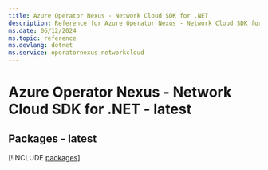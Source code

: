 ```yaml
---
title: Azure Operator Nexus - Network Cloud SDK for .NET
description: Reference for Azure Operator Nexus - Network Cloud SDK for .NET
ms.date: 06/12/2024
ms.topic: reference
ms.devlang: dotnet
ms.service: operatornexus-networkcloud
---
```

# Azure Operator Nexus - Network Cloud SDK for .NET - latest
## Packages - latest
[!INCLUDE [packages](operator-nexus---network-cloud-index.md)]
